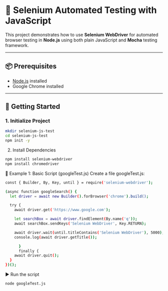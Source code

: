 # 🧪 Selenium Automated Testing with JavaScript

This project demonstrates how to use **Selenium WebDriver** for automated browser testing in **Node.js** using both plain JavaScript and **Mocha** testing framework.

---

## 📦 Prerequisites

- [Node.js](https://nodejs.org/) installed
- Google Chrome installed

---

## 🚀 Getting Started

### 1. Initialize Project

```bash
mkdir selenium-js-test
cd selenium-js-test
npm init -y
```

2. Install Dependencies
```bash
npm install selenium-webdriver
npm install chromedriver
```

🧪 Example 1: Basic Script (googleTest.js)
Create a file googleTest.js:
```bash
const { Builder, By, Key, until } = require('selenium-webdriver');

(async function googleSearch() {
  let driver = await new Builder().forBrowser('chrome').build();

  try {
    await driver.get('https://www.google.com');

    let searchBox = await driver.findElement(By.name('q'));
    await searchBox.sendKeys('Selenium WebDriver', Key.RETURN);

    await driver.wait(until.titleContains('Selenium WebDriver'), 5000);
    console.log(await driver.getTitle());

      }
      finally {
    await driver.quit();
  }
})();

```
▶ Run the script
```bash
node googleTest.js
```